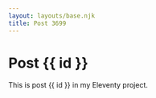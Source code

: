```yaml
---
layout: layouts/base.njk
title: Post 3699
---
```


# Post {{ id }}

This is post {{ id }} in my Eleventy project.
